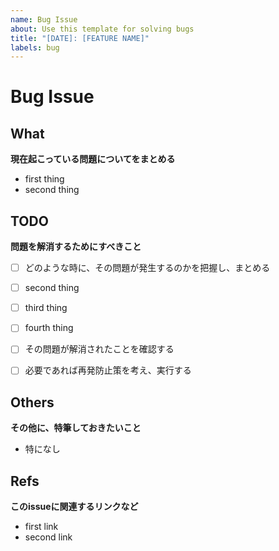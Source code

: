 ```yaml
---
name: Bug Issue
about: Use this template for solving bugs
title: "[DATE]: [FEATURE NAME]"
labels: bug
---
```


# Bug Issue
## What
**現在起こっている問題についてをまとめる**
<!-- どんな問題・バグがどのような時に起こっているかを、5W1Hを意識して、明確に書くこと -->
- first thing
- second thing


## TODO
**問題を解消するためにすべきこと**
<!-- 問題を解消するために、これからやる必要があることを、取り組む順番ごとに列挙すること -->
<!-- 列挙されたタスクのそれぞれが独立したものであることが望ましい -->
<!-- 列挙されたタスクは１行で何をするのかが、理解できることが望ましい。もし難しいなら、もっと細かくタスクを分割できるかもしれない。 -->
<!-- すでに列挙されたタスクについては、消さないこと。これは必ずすべきタスクであるから。 -->
- [ ] どのような時に、その問題が発生するのかを把握し、まとめる
- [ ] second thing
- [ ] third thing
- [ ] fourth thing
- [ ] その問題が解消されたことを確認する
- [ ] 必要であれば再発防止策を考え、実行する


## Others
**その他に、特筆しておきたいこと**
<!-- 上記以外に、特筆しておきたいことがあれば、簡潔にわかりやすくまとめること -->
<!-- なければ「特になし」のままで良い -->
- 特になし


## Refs
**このissueに関連するリンクなど**
<!-- issueに関連する問題や、解決策と思われるもの、その他重要だと思われるリンクなどをまとめること -->
- first link
- second link
